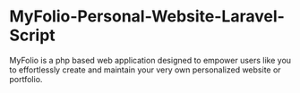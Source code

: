 # MyFolio-Personal-Website-Laravel-Script
MyFolio is a php based web application designed to empower users like you to effortlessly create and maintain your very own personalized website or portfolio.
